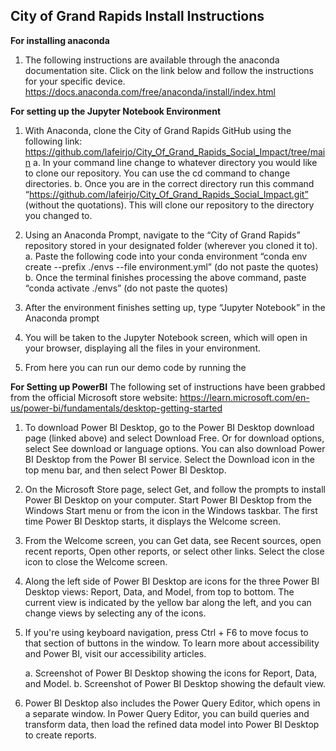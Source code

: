 ## City of Grand Rapids Install Instructions

**For installing anaconda**
1. The following instructions are available through the anaconda documentation site. Click on the link below and follow the instructions for your specific device. https://docs.anaconda.com/free/anaconda/install/index.html

**For setting up the Jupyter Notebook Environment**
1. With Anaconda, clone the City of Grand Rapids GitHub using the following link: https://github.com/lafeirjo/City_Of_Grand_Rapids_Social_Impact/tree/main
   a. In your command line change to whatever directory you would like to clone our repository. You can use the cd command to change directories.
   b. Once you are in the correct directory run this command “https://github.com/lafeirjo/City_Of_Grand_Rapids_Social_Impact.git”  (without the quotations). This will clone our repository to the directory you changed to.
   
3. Using an Anaconda Prompt, navigate to the “City of Grand Rapids” repository stored in your designated folder (wherever you cloned it to).
   a. Paste the following code into your conda environment “conda env create --prefix ./envs --file environment.yml” (do not paste the quotes)
   b. Once the terminal finishes processing the above command, paste “conda activate ./envs” (do not paste the quotes) 

5. After the environment finishes setting up, type “Jupyter Notebook” in the Anaconda prompt 
6. You will be taken to the Jupyter Notebook screen, which will open in your browser, displaying all the files in your environment.
7. From here you can run our demo code by running the 
   
**For Setting up PowerBI**
The following set of instructions have been grabbed from the official Microsoft store website: 
https://learn.microsoft.com/en-us/power-bi/fundamentals/desktop-getting-started

1. To download Power BI Desktop, go to the Power BI Desktop download page (linked above) and select Download Free. Or for download options, select See download or language options. You can also download Power BI Desktop from the Power BI service. Select the Download icon in the top menu bar, and then select Power BI Desktop.
2. On the Microsoft Store page, select Get, and follow the prompts to install Power BI Desktop on your computer. Start Power BI Desktop from the Windows Start menu or from the icon in the Windows taskbar. The first time Power BI Desktop starts, it displays the Welcome screen.
3. From the Welcome screen, you can Get data, see Recent sources, open recent reports, Open other reports, or select other links. Select the close icon to close the Welcome screen.
4. Along the left side of Power BI Desktop are icons for the three Power BI Desktop views: Report, Data, and Model, from top to bottom. The current view is indicated by the yellow bar along the left, and you can change views by selecting any of the icons.
5. If you're using keyboard navigation, press Ctrl + F6 to move focus to that section of buttons in the window. To learn more about accessibility and Power BI, visit our accessibility articles.
   
   a. Screenshot of Power BI Desktop showing the icons for Report, Data, and Model.
   b. Screenshot of Power BI Desktop showing the default view. 

6. Power BI Desktop also includes the Power Query Editor, which opens in a separate window. In Power Query Editor, you can build queries and transform data, then load the refined data model into Power BI Desktop to create reports. 
   
